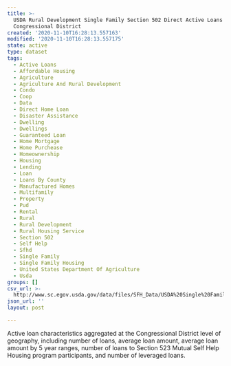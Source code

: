 ```yaml
---
title: >-
  USDA Rural Development Single Family Section 502 Direct Active Loans by
  Congressional District
created: '2020-11-10T16:28:13.557163'
modified: '2020-11-10T16:28:13.557175'
state: active
type: dataset
tags:
  - Active Loans
  - Affordable Housing
  - Agriculture
  - Agriculture And Rural Development
  - Condo
  - Coop
  - Data
  - Direct Home Loan
  - Disaster Assistance
  - Dwelling
  - Dwellings
  - Guaranteed Loan
  - Home Mortgage
  - Home Purchease
  - Homeownership
  - Housing
  - Lending
  - Loan
  - Loans By County
  - Manufactured Homes
  - Multifamily
  - Property
  - Pud
  - Rental
  - Rural
  - Rural Development
  - Rural Housing Service
  - Section 502
  - Self Help
  - Sfhd
  - Single Family
  - Single Family Housing
  - United States Department Of Agriculture
  - Usda
groups: []
csv_url: >-
  http://www.sc.egov.usda.gov/data/files/SFH_Data/USDA%20Single%20Family%20Section%20502%20Direct_Loans%20by%20Congressional%20District%20as%20of%207.8.2016.csv
json_url: ''
layout: post

---
```

Active loan characteristics aggregated at the Congressional District level of geography, including number of loans, average loan amount, average loan amount by 5 year ranges, number of loans to Section 523 Mutual Self Help Housing program participants, and number of leveraged loans.
